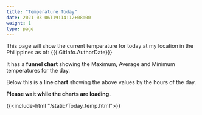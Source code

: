 ```yaml
---
title: "Temperature Today"
date: 2021-03-06T19:14:12+08:00
weight: 1
type: page
---
```


This page will show the current temperature for today at my location in the Philippines as of: {{{.GitInfo.AuthorDate}}}


It has a **funnel chart** showing the Maximum, Average and Minimum temperatures for the day.

Below this is a **line chart** showing the above values by the hours of the day.

**Please wait while the charts are loading.**

{{<include-html "/static/Today_temp.html">}}
